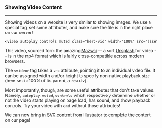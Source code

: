 ### Showing Video Content

---

Showing videos on a website is very similar to showing images. We use a special tag, set some attributes, and make sure the file is in the right place on our server!

```css
<video autoplay controls muted class="hero-vid" width="100%" src="assets/aquarium.mp4">
```

This video, sourced form the amazing [Mazwai](http://mazwai.com) -- a sort [Unsplash](http://www.unsplash.com) for video -- is in the mp4 format which is fairly cross-compatible across modern browsers.

The `<video>` tag takes a `src` attribute, pointing it to an individual video file. It can be assigned width and/or height to specify non-native playback size (here set to 100% of its parent, a `row` div).

Most importantly, though, are some useful attributes that don't take values. Namely, `autoplay`, `muted`, `controls` which respectively determine whether or not the video starts playing on page load, has sound, and show playback controls. Try your video with and without those attributes!

We can now bring in [SVG content](svg.md) from Illustrator to complete the content on our page!
